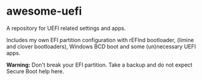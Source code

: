 # awesome-uefi

A repository for UEFI related settings and apps.

Includes my own EFI partition configuration with rEFInd bootloader, (limine and clover bootloaders), Windows BCD boot and some (un)necessary UEFI apps.


__Warning:__ Don't break your EFI partition. Take a backup and do not expect Secure Boot help here.
